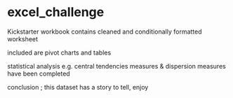 # excel_challenge

Kickstarter workbook contains cleaned and conditionally formatted worksheet

included are pivot charts and tables

statistical analysis e.g. central tendencies measures & dispersion measures have been completed 

conclusion ; this dataset has a story to tell, enjoy
